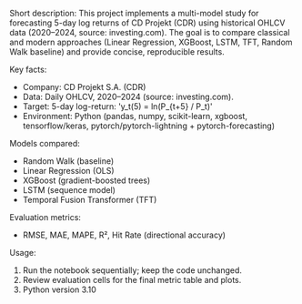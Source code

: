 Short description:
This project implements a multi-model study for forecasting 5-day log returns of CD Projekt (CDR) using historical OHLCV data (2020–2024, source: investing.com). The goal is to compare classical and modern approaches (Linear Regression, XGBoost, LSTM, TFT, Random Walk baseline) and provide concise, reproducible results.

Key facts:
- Company: CD Projekt S.A. (CDR)  
- Data: Daily OHLCV, 2020–2024 (source: investing.com).  
- Target: 5-day log-return: 'y_t(5) = ln(P_{t+5} / P_t)'  
- Environment: Python (pandas, numpy, scikit-learn, xgboost, tensorflow/keras, pytorch/pytorch-lightning + pytorch-forecasting)

Models compared:
- Random Walk (baseline)  
- Linear Regression (OLS)  
- XGBoost (gradient-boosted trees)  
- LSTM (sequence model)  
- Temporal Fusion Transformer (TFT)

Evaluation metrics:
- RMSE, MAE, MAPE, R², Hit Rate (directional accuracy)

Usage:
1. Run the notebook sequentially; keep the code unchanged.  
2. Review evaluation cells for the final metric table and plots.  
3. Python version 3.10

